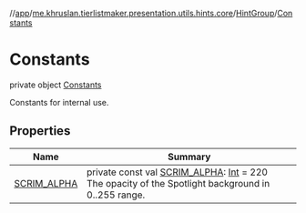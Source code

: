 //[app](../../../../index.md)/[me.khruslan.tierlistmaker.presentation.utils.hints.core](../../index.md)/[HintGroup](../index.md)/[Constants](index.md)

# Constants

private object [Constants](index.md)

Constants for internal use.

## Properties

| Name | Summary |
|---|---|
| [SCRIM_ALPHA](-s-c-r-i-m_-a-l-p-h-a.md) | private const val [SCRIM_ALPHA](-s-c-r-i-m_-a-l-p-h-a.md): [Int](https://kotlinlang.org/api/latest/jvm/stdlib/kotlin/-int/index.html) = 220<br>The opacity of the Spotlight background in 0..255 range. |
